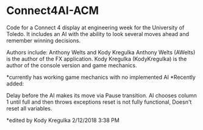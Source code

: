 # Connect4AI-ACM
Code for a Connect 4 display at engineering week for the University of Toledo. It includes an AI with the ability to look several moves ahead and remember winning decisions.

Authors include: Anthony Welts and Kody Kregulka Anthony Welts (AWelts) is the author of the FX application. Kody Kregulka (KodyKregulka) is the author of the console version and game mechanics.

*currently has working game mechanics with no implemented AI *Recently added:

Delay before the AI makes its move via Pause transition. AI chooses column 1 until full and then throws exceptions reset is not fully functional, Doesn't reset all variables.

*edited by Kody Kregulka 2/12/2018 3:38 PM

